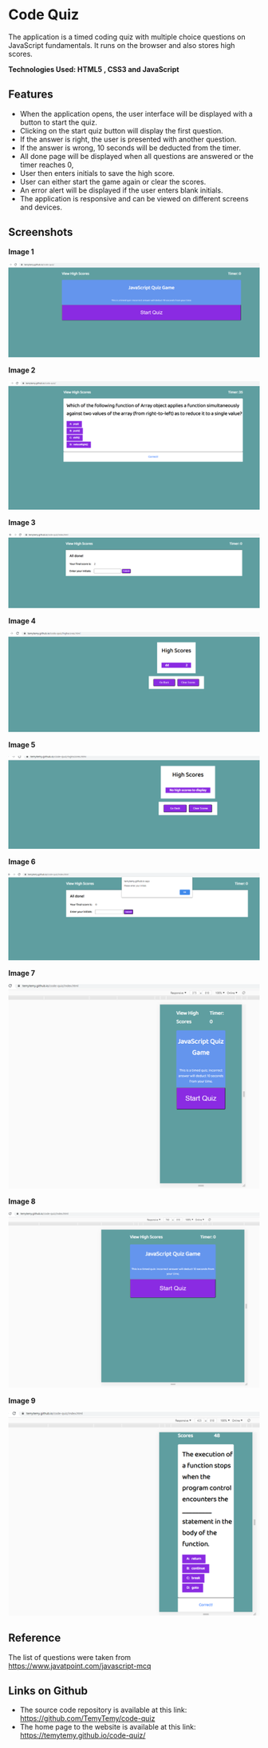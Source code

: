 # Code Quiz
The application is a timed coding quiz with multiple choice questions on JavaScript fundamentals. It runs on the browser and also stores high scores.


**Technologies Used: HTML5 , CSS3 and JavaScript**



## Features

- When the application opens, the user interface will be displayed with a button to start the quiz.
- Clicking on the start quiz button will display the first question.
- If the answer is right, the user is presented with another question.
- If the answer is wrong, 10 seconds will be deducted from the timer.
- All done page will be displayed when all questions are answered or the timer reaches 0,
- User then enters initials to save the high score.
- User can either start the game again or clear the scores.
- An error alert will be displayed if the user enters blank initials.
- The application is responsive and can be viewed on different screens and devices.




## Screenshots

**Image 1**  

  ![alt text](https://github.com/TemyTemy/code-quiz/blob/main/assets/screenshots/screenshot1.PNG)





**Image 2**

![alt text](https://github.com/TemyTemy/code-quiz/blob/main/assets/screenshots/screenshot2.PNG)



**Image 3**

![alt text](https://github.com/TemyTemy/code-quiz/blob/main/assets/screenshots/screenshot3.PNG)



**Image 4**

![alt text](https://github.com/TemyTemy/code-quiz/blob/main/assets/screenshots/screenshot4.PNG)



**Image 5**

![alt text](https://github.com/TemyTemy/code-quiz/blob/main/assets/screenshots/screenshot5.PNG)



**Image 6**

![alt text](https://github.com/TemyTemy/code-quiz/blob/main/assets/screenshots/screenshot6.PNG)



**Image 7**

![alt text](https://github.com/TemyTemy/code-quiz/blob/main/assets/screenshots/screenshot7.PNG)


**Image 8**

![alt text](https://github.com/TemyTemy/code-quiz/blob/main/assets/screenshots/screenshot8.PNG)


**Image 9**

![alt text](https://github.com/TemyTemy/code-quiz/blob/main/assets/screenshots/screenshot9.PNG)






## Reference

The list of questions were taken from https://www.javatpoint.com/javascript-mcq


## Links on Github

- The source code repository is available at this link: https://github.com/TemyTemy/code-quiz
- The home page to the website is available at this link: https://temytemy.github.io/code-quiz/
